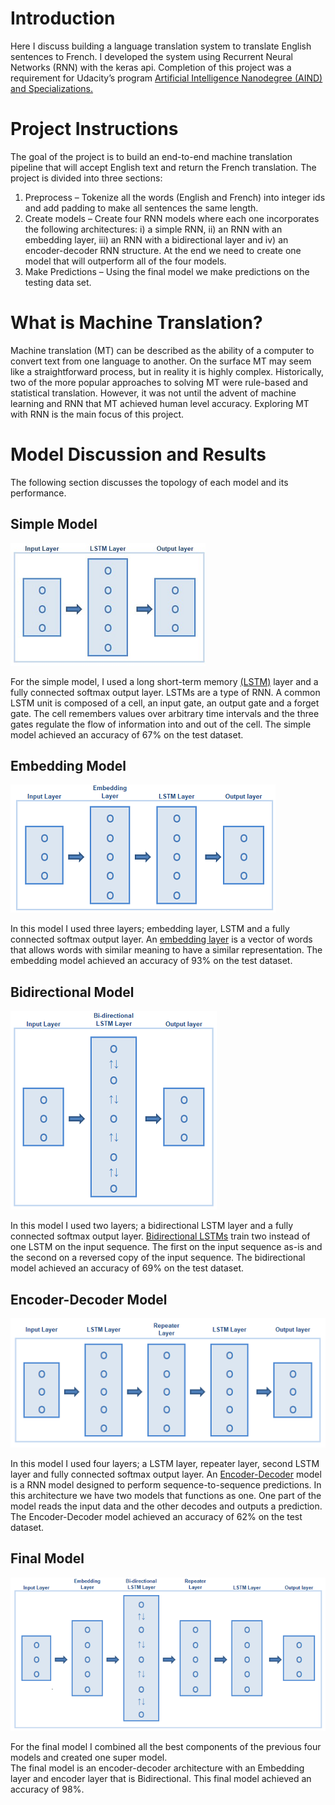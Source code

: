 # Introduction
Here I discuss building a language translation system to translate English sentences to French. I developed the system using Recurrent Neural Networks (RNN) with the keras api.  Completion of this project was a requirement for Udacity’s program [Artificial Intelligence Nanodegree (AIND) and Specializations.](https://confirm.udacity.com/GGGH2GSK)

# Project Instructions
The goal of the project is to build an end-to-end machine translation pipeline that will accept English text and return the French translation.  The project is divided into three sections:
1.	Preprocess – Tokenize all the words (English and French) into integer ids and add padding to make all sentences the same length.
2.	Create models – Create four RNN models where each one incorporates the following architectures: i) a simple RNN, ii) an RNN with an embedding layer, iii) an RNN with a bidirectional layer and iv) an encoder-decoder RNN structure.  At the end we need to create one model that will outperform all of the four models.
3.	Make Predictions – Using the final model we make predictions on the testing data set.

# What is Machine Translation?
Machine translation (MT) can be described as the ability of a computer to convert text from one language to another.  On the surface MT may seem like a straightforward process, but in reality it is highly complex.   Historically, two of the more popular approaches to solving MT were rule-based and statistical translation.  However, it was not until the advent of machine learning and RNN that MT achieved human level accuracy.  Exploring MT with RNN is the main focus of this project.

# Model Discussion and Results
The following section discusses the topology of each model and its performance.

## Simple Model

![Simple Model](images/simple_model.png)


For the simple model, I used a long short-term memory [(LSTM)](https://en.wikipedia.org/wiki/Long_short-term_memory) layer and a fully connected softmax output layer.  LSTMs are a type of RNN. A common LSTM unit is composed of a cell, an input gate, an output gate and a forget gate. The cell remembers values over arbitrary time intervals and the three gates regulate the flow of information into and out of the cell.  The simple model achieved an accuracy of 67% on the test dataset.

## Embedding Model

![Embedding Model](images/embed_model.png)

In this model I used three layers; embedding layer, LSTM and a fully connected softmax output layer.
An [embedding layer]( https://machinelearningmastery.com/what-are-word-embeddings/) is a vector of words that allows words with similar meaning to have a similar representation. The embedding model achieved an accuracy of 93% on the test dataset.

## Bidirectional Model

![Bidirectional](images/bidirect_model.png)

In this model I used two layers; a bidirectional LSTM layer and a fully connected softmax output layer.
[Bidirectional LSTMs]( https://machinelearningmastery.com/develop-bidirectional-lstm-sequence-classification-python-keras/) train two instead of one LSTM on the input sequence. The first on the input sequence as-is and the second on a reversed copy of the input sequence.  The bidirectional model achieved an accuracy of 69% on the test dataset.

## Encoder-Decoder Model

![Encoder-Decoder Model](images/encoder_model.png)

In this model I used four layers; a LSTM layer, repeater layer, second LSTM layer and fully connected softmax output layer.
An [Encoder-Decoder](https://machinelearningmastery.com/encoder-decoder-long-short-term-memory-networks/) model is a RNN model designed to perform sequence-to-sequence predictions.  In this architecture we have two models that functions as one.  One part of the model reads the input data and the other decodes and outputs a prediction. The Encoder-Decoder model achieved an accuracy of 62% on the test dataset.


## Final Model 

![Final Model](images/final_model.png)

For the final model I combined all the best components of the previous four models and created one super model.  
The final model is an encoder-decoder architecture with an Embedding layer and encoder layer that is Bidirectional.  This final model achieved an accuracy of 98%.
